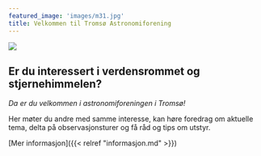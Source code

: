 ```yaml
---
featured_image: 'images/m31.jpg'
title: Velkommen til Tromsø Astronomiforening
---
```



![](/images/traf_logo_navn_stor.png)


## Er du interessert i verdensrommet og stjernehimmelen?
*Da er du velkommen i astronomiforeningen i Tromsø!*

Her møter du andre med samme interesse, kan høre foredrag om aktuelle tema, delta på observasjonsturer og få råd og tips om utstyr.

[Mer informasjon]({{< relref "informasjon.md" >}})
